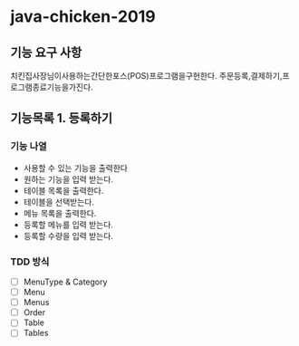 # java-chicken-2019

## 기능 요구 사항 

치킨집사장님이사용하는간단한포스(POS)프로그램을구현한다. 주문등록,결제하기,프로그램종료기능을가진다.

## 기능목록 1. 등록하기

### 기능 나열

- 사용할 수 있는 기능을 출력한다
- 원하는 기능을 입력 받는다.
- 테이블 목록을 출력한다.
- 테이블을 선택받는다.
- 메뉴 목록을 출력한다.
- 등록할 메뉴를 입력 받는다.
- 등록할 수량을 입력 받는다.

### TDD 방식

- [ ] MenuType & Category
- [ ] Menu
- [ ] Menus
- [ ] Order
- [ ] Table
- [ ] Tables